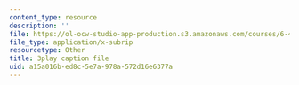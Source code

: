 ```yaml
---
content_type: resource
description: ''
file: https://ol-ocw-studio-app-production.s3.amazonaws.com/courses/6-451-principles-of-digital-communication-ii-spring-2005/a15a016bed8c5e7a978a572d16e6377a_vXB3QmTg8YQ.vtt
file_type: application/x-subrip
resourcetype: Other
title: 3play caption file
uid: a15a016b-ed8c-5e7a-978a-572d16e6377a
---
```

